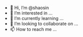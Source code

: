 - 👋 Hi, I’m @shaosin
- 👀 I’m interested in ...
- 🌱 I’m currently learning ...
- 💞️ I’m looking to collaborate on ...
- 📫 How to reach me ...

<!---
shaosin/shaosin is a ✨ special ✨ repository because its `README.md` (this file) appears on your GitHub profile.
You can click the Preview link to take a look at your changes.
--->
